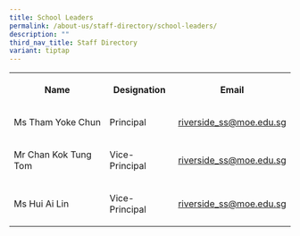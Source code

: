 ```yaml
---
title: School Leaders
permalink: /about-us/staff-directory/school-leaders/
description: ""
third_nav_title: Staff Directory
variant: tiptap
---
```

<table><tbody><tr><th rowspan="1" colspan="1"><p><strong>Name</strong></p></th><th rowspan="1" colspan="1"><p><strong>Designation</strong></p></th><th rowspan="1" colspan="1"><p><strong>Email</strong></p></th></tr><tr><td rowspan="1" colspan="1"><p>Ms Tham Yoke Chun</p></td><td rowspan="1" colspan="1"><p>Principal</p></td><td rowspan="1" colspan="1"><p><a href="mailto:riverside_ss@moe.edu.sg" rel="noopener noreferrer nofollow" target="_blank">riverside_ss@moe.edu.sg</a> </p></td></tr><tr><td rowspan="1" colspan="1"><p>Mr Chan Kok Tung Tom</p></td><td rowspan="1" colspan="1"><p>Vice-Principal</p></td><td rowspan="1" colspan="1"><p><a href="mailto:riverside_ss@moe.edu.sg" rel="noopener noreferrer nofollow" target="_blank">riverside_ss@moe.edu.sg</a> </p></td></tr><tr><td rowspan="1" colspan="1"><p>Ms Hui Ai Lin</p></td><td rowspan="1" colspan="1"><p>Vice-Principal</p></td><td rowspan="1" colspan="1"><p><a href="mailto:riverside_ss@moe.edu.sg" rel="noopener noreferrer nofollow" target="_blank">riverside_ss@moe.edu.sg</a> </p></td></tr></tbody></table><p></p>